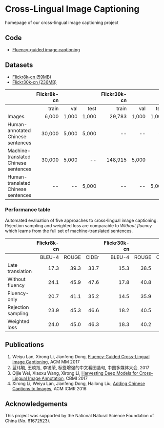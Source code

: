 # Cross-Lingual Image Captioning
homepage of our cross-lingual image captioning project

## Code

* [Fluency-guided image captioning](https://github.com/weiyuk/fluent-cap)

## Datasets

* [Flickr8k-cn (59MB)](http://lixirong.net/data/mm2017/flickr8k-cn.tar.gz)
* [Flickr30k-cn (236MB)](http://lixirong.net/data/mm2017/flickr30k-cn.tar.gz)

|  | Flickr8k-cn |||  Flickr30k-cn |||
|:--- | -----:| -----:| -----:| -----:| -----:| -----:|
|        | train| val | test | train | val | test |
| Images | 6,000 | 1,000 | 1,000| 29,783 | 1,000 | 1,000|
| Human-annotated <br/> Chinese sentences      | 30,000 | 5,000 | 5,000 |  -- | -- |  --  |
| Machine-translated <br/> Chinese sentences | 30,000 | 5,000 | -- | 148,915 | 5,000 | -- |
| Human-translated <br/> Chinese sentences   | --     | --    | 5,000 |  -- | -- | 5,000|

### Performance table

Automated evaluation of five approaches to cross-lingual image captioning. Rejection sampling and weighted loss are comparable to *Without fluency* which learns from the full set of machine-translated sentences.

|  | Flickr8k-cn |||  Flickr30k-cn |||
|:--- | -----:| -----:| -----:| -----:| -----:| -----:|
|        | BLEU-4| ROUGE | CIDEr | BLEU-4| ROUGE | CIDEr
| Late translation  | 17.3 | 39.3 | 33.7 | 15.3 | 38.5 | 27.1 |
| Without fluency   | 24.1 | 45.9 | 47.6 | 17.8 | 40.8 | 32.5 |
| Fluency-only      | 20.7 | 41.1 | 35.2 | 14.5 | 35.9 | 25.1 |
| Rejection sampling| 23.9 | 45.3 | 46.6 | 18.2 | 40.5 | 32.9 |
| Weighted loss     | 24.0 | 45.0 | 46.3 | 18.3 | 40.2 | 33.0 |

## Publications

1. Weiyu Lan, Xirong Li, Jianfeng Dong, [Fluency-Guided Cross-Lingual Image Captioning](https://arxiv.org/abs/1708.04390), ACM MM 2017
2. 蓝玮毓, 王晓旭, 李锡荣, 标签增强的中文看图造句, 中国多媒体大会, 2017
3. Qijie Wei, Xiaoxu Wang, Xirong Li, [Harvesting Deep Models for Cross-Lingual Image Annotation](https://doi.org/10.1145/3095713.3095751), CBMI 2017
4. Xirong Li, Weiyu Lan, Jianfeng Dong, Hailong Liu, [Adding Chinese Captions to Images](https://doi.org/10.1145/2911996.2912049), ACM ICMR 2016

## Acknowledgements

This project was supported by the National Natural Science Foundation of China (No. 61672523).
